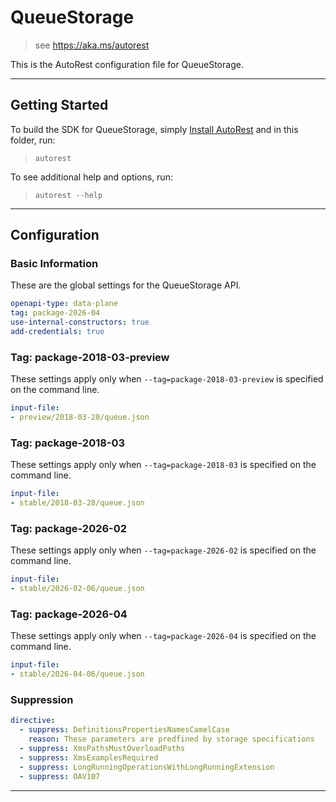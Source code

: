 # QueueStorage

> see https://aka.ms/autorest

This is the AutoRest configuration file for QueueStorage.


---
## Getting Started
To build the SDK for QueueStorage, simply [Install AutoRest](https://aka.ms/autorest/install) and in this folder, run:

> `autorest`

To see additional help and options, run:

> `autorest --help`
---

## Configuration



### Basic Information
These are the global settings for the QueueStorage API.

``` yaml
openapi-type: data-plane
tag: package-2026-04
use-internal-constructors: true
add-credentials: true
```

### Tag: package-2018-03-preview

These settings apply only when `--tag=package-2018-03-preview` is specified on the command line.

``` yaml $(tag) == 'package-2018-03-preview'
input-file:
- preview/2018-03-28/queue.json
```

### Tag: package-2018-03

These settings apply only when `--tag=package-2018-03` is specified on the command line.

``` yaml $(tag) == 'package-2018-03'
input-file:
- stable/2018-03-28/queue.json
```

### Tag: package-2026-02

These settings apply only when `--tag=package-2026-02` is specified on the command line.

``` yaml $(tag) == 'package-2026-02'
input-file:
- stable/2026-02-06/queue.json
```

### Tag: package-2026-04

These settings apply only when `--tag=package-2026-04` is specified on the command line.

``` yaml $(tag) == 'package-2026-04'
input-file:
- stable/2026-04-06/queue.json
```

### Suppression
``` yaml
directive:
  - suppress: DefinitionsPropertiesNamesCamelCase
    reason: These parameters are predfined by storage specifications 
  - suppress: XmsPathsMustOverloadPaths
  - suppress: XmsExamplesRequired
  - suppress: LongRunningOperationsWithLongRunningExtension
  - suppress: OAV107
```
---